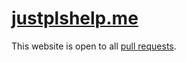 # [justplshelp.me](https://justplshelp.me/)

This website is open to all [pull requests](https://github.com/wagyourtail/justplshelp.me/pulls).